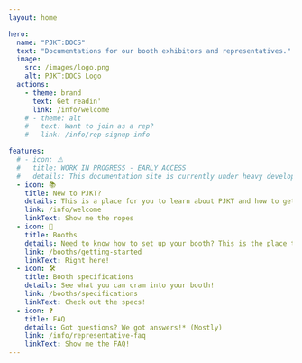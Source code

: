 ```yaml
---
layout: home

hero:
  name: "PJKT:DOCS"
  text: "Documentations for our booth exhibitors and representatives."
  image:
    src: /images/logo.png
    alt: PJKT:DOCS Logo
  actions:
    - theme: brand
      text: Get readin'
      link: /info/welcome
    # - theme: alt
    #   text: Want to join as a rep?
    #   link: /info/rep-signup-info

features:
  # - icon: ⚠️
  #   title: WORK IN PROGRESS - EARLY ACCESS
  #   details: This documentation site is currently under heavy development. Pages may be incomplete, links might not work, and content will change frequently. Please bear with us as we build this resource. If you find any issues, let us know!
  - icon: 📚
    title: New to PJKT?
    details: This is a place for you to learn about PJKT and how to get started with being a rep.
    link: /info/welcome
    linkText: Show me the ropes
  - icon: 🎪
    title: Booths
    details: Need to know how to set up your booth? This is the place to be.
    link: /booths/getting-started
    linkText: Right here!
  - icon: 🛠️
    title: Booth specifications
    details: See what you can cram into your booth!
    link: /booths/specifications
    linkText: Check out the specs!
  - icon: ❓
    title: FAQ
    details: Got questions? We got answers!* (Mostly)
    link: /info/representative-faq
    linkText: Show me the FAQ!
---
```

